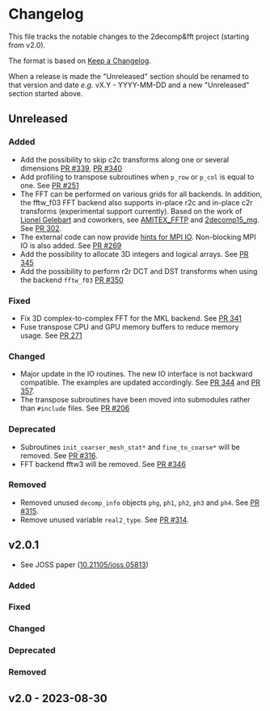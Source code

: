# Changelog

This file tracks the notable changes to the 2decomp&fft project (starting from v2.0).

The format is based on [Keep a Changelog](https://keepachangelog.com/en/1.0.0/).

When a release is made the "Unreleased" section should be renamed to that version and date
_e.g._ vX.Y - YYYY-MM-DD and a new "Unreleased" section started above.

## Unreleased

### Added

- Add the possibility to skip c2c transforms along one or several dimensions [PR #339](https://github.com/2decomp-fft/2decomp-fft/pull/339), [PR #340](https://github.com/2decomp-fft/2decomp-fft/pull/340)
- Add profiling to transpose subroutines when `p_row` or `p_col` is equal to one. See [PR #251](https://github.com/2decomp-fft/2decomp-fft/pull/251)
- The FFT can be performed on various grids for all backends. In addition, the fftw_f03 FFT backend also supports in-place r2c and in-place c2r transforms (experimental support currently). Based on the work of [Lionel Gelebart](https://github.com/LionelGelebart) and coworkers, see [AMITEX_FFTP](https://amitexfftp.github.io/AMITEX/index.html) and [2decomp15_mg](https://github.com/LionelGelebart/2decomp15_mg). See [PR 302](https://github.com/2decomp-fft/2decomp-fft/pull/302).
- The external code can now provide [hints for MPI IO](https://www.mpi-forum.org/docs/mpi-3.1/mpi31-report/node315.htm#Node316). Non-blocking MPI IO is also added. See [PR #269](https://github.com/2decomp-fft/2decomp-fft/pull/269)
- Add the possibility to allocate 3D integers and logical arrays. See [PR 345](https://github.com/2decomp-fft/2decomp-fft/pull/345)
- Add the possibility to perform r2r DCT and DST transforms when using the backend `fftw_f03` [PR #350](https://github.com/2decomp-fft/2decomp-fft/pull/350)

### Fixed

- Fix 3D complex-to-complex FFT for the MKL backend. See [PR 341](https://github.com/2decomp-fft/2decomp-fft/pull/341)
- Fuse transpose CPU and GPU memory buffers to reduce memory usage. See [PR 271](https://github.com/2decomp-fft/2decomp-fft/pull/271)

### Changed

- Major update in the IO routines. The new IO interface is not backward compatible. The examples are updated accordingly. See [PR 344](https://github.com/2decomp-fft/2decomp-fft/pull/344) and [PR 357](https://github.com/2decomp-fft/2decomp-fft/pull/357).
- The transpose subroutines have been moved into submodules rather than `#include` files. See [PR #206](https://github.com/2decomp-fft/2decomp-fft/pull/206)

### Deprecated

- Subroutines `init_coarser_mesh_stat*` and `fine_to_coarse*` will be removed. See [PR #316](https://github.com/2decomp-fft/2decomp-fft/pull/316).
- FFT backend fftw3 will be removed. See [PR #346](https://github.com/2decomp-fft/2decomp-fft/pull/346)

### Removed

- Removed unused `decomp_info` objects `phg`, `ph1`, `ph2`, `ph3` and `ph4`. See [PR #315](https://github.com/2decomp-fft/2decomp-fft/pull/315).
- Remove unused variable `real2_type`. See [PR #314](https://github.com/2decomp-fft/2decomp-fft/pull/314).

## v2.0.1

- See JOSS paper ([10.21105/joss.05813](https://doi.org/10.21105/joss.05813))

### Added
### Fixed
### Changed
### Deprecated
### Removed

## v2.0 - 2023-08-30
